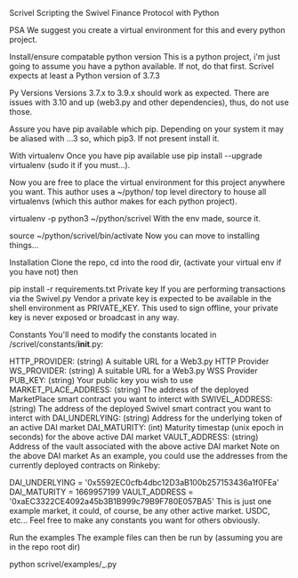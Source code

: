 Scrivel
Scripting the Swivel Finance Protocol with Python

PSA
We suggest you create a virtual environment for this and every python project.

Install/ensure compatable python version
This is a python project, i'm just going to assume you have a python available. If not, do that first. Scrivel expects at least a Python version of 3.7.3

Py Versions
Versions 3.7.x to 3.9.x should work as expected. There are issues with 3.10 and up (web3.py and other dependencies), thus, do not use those.

Assure you have pip available
which pip. Depending on your system it may be aliased with ...3 so, which pip3. If not present install it.

With virtualenv
Once you have pip available use pip install --upgrade virtualenv (sudo it if you must...).

Now you are free to place the virtual environment for this project anywhere you want. This author uses a ~/python/ top level directory to house all virtualenvs (which this author makes for each python project).

virtualenv -p python3 ~/python/scrivel
With the env made, source it.

source ~/python/scrivel/bin/activate
Now you can move to installing things...

Installation
Clone the repo, cd into the rood dir, (activate your virtual env if you have not) then

pip install -r requirements.txt
Private key
If you are performing transactions via the Swivel.py Vendor a private key is expected to be available in the shell environment as PRIVATE_KEY. This used to sign offline, your private key is never exposed or broadcast in any way.

Constants
You'll need to modify the constants located in /scrivel/constants/__init__.py:

HTTP_PROVIDER: (string) A suitable URL for a Web3.py HTTP Provider
WS_PROVIDER: (string) A suitable URL for a Web3.py WSS Provider
PUB_KEY: (string) Your public key you wish to use
MARKET_PLACE_ADDRESS: (string) The address of the deployed MarketPlace smart contract you want to interct with
SWIVEL_ADDRESS: (string) The address of the deployed Swivel smart contract you want to interct with
DAI_UNDERLYING: (string) Address for the underlying token of an active DAI market
DAI_MATURITY: (int) Maturity timestap (unix epoch in seconds) for the above active DAI market
VAULT_ADDRESS: (string) Address of the vault associated with the above active DAI market
Note on the above DAI market
As an example, you could use the addresses from the currently deployed contracts on Rinkeby:

DAI_UNDERLYING = '0x5592EC0cfb4dbc12D3aB100b257153436a1f0FEa'
DAI_MATURITY = 1669957199
VAULT_ADDRESS = '0xaEC3322CE4092a45b3B1B999c79B9F780E057BA5'
This is just one example market, it could, of course, be any other active market. USDC, etc... Feel free to make any constants you want for others obviously.

Run the examples
The example files can then be run by (assuming you are in the repo root dir)

python scrivel/examples/<foo>_<bar>.py
